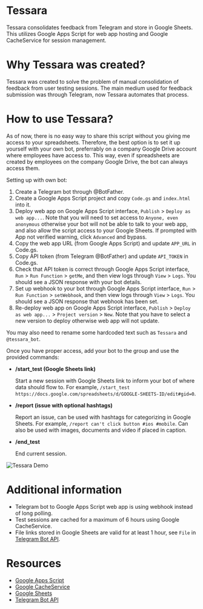 # Tessara
Tessara consolidates feedback from Telegram and store in Google Sheets. This utilizes Google Apps Script for web app hosting and Google CacheService for session management.

# Why Tessara was created?
Tessara was created to solve the problem of manual consolidation of feedback from user testing sessions. The main medium used for feedback submission was through Telegram, now Tessara automates that process.

# How to use Tessara?
As of now, there is no easy way to share this script without you giving me access to your spreadsheets. Therefore, the best option is to set it up yourself with your own bot, preferrably on a company Google Drive account where employees have access to. This way, even if spreadsheets are created by employees on the company Google Drive, the bot can always access them.

Setting up with own bot:
  1. Create a Telegram bot through @BotFather.
  2. Create a Google Apps Script project and copy `Code.gs` and `index.html` into it.
  3. Deploy web app on Google Apps Script interface, `Publish` > `Deploy as web app...`. Note that you will need to set access to `Anyone, even anonymous` otherwise your bot will not be able to talk to your web app, and also allow the script access to your Google Sheets. If prompted with App not verified warning, click `Advanced` and bypass.
  4. Copy the web app URL (from Google Apps Script) and update `APP_URL` in Code.gs.
  5. Copy API token (from Telegram @BotFather) and update `API_TOKEN` in Code.gs.
  6. Check that API token is correct through Google Apps Script interface, `Run` > `Run Function` > `getMe`, and then view logs through `View` > `Logs`. You should see a JSON response with your bot details.
  7. Set up webhook to your bot through Google Apps Script interface, `Run` > `Run Function` > `setWebhook`, and then view logs through `View` > `Logs`. You should see a JSON response that webhook has been set.
  8. Re-deploy web app on Google Apps Script interface, `Publish` > `Deploy as web app...` > `Project version` > `New`. Note that you have to select a new version to deploy otherwise web app will not update.
  
  You may also need to rename some hardcoded text such as `Tessara` and `@tessara_bot`.

Once you have proper access, add your bot to the group and use the provided commands:
- **/start_test (Google Sheets link)**

  Start a new session with Google Sheets link to inform your bot of where data should flow to.
  For example, `/start_test https://docs.google.com/spreadsheets/d/GOOGLE-SHEETS-ID/edit#gid=0`.
  
- **/report (issue with optional hashtags)**
  
  Report an issue, can be used with hashtags for categorizing in Google Sheets.
  For example, `/report can't click button #ios #mobile`.
  Can also be used with images, documents and video if placed in caption.
  
- **/end_test**

  End current session.

![Tessara Demo](https://github.com/Milleus/tessara/blob/master/docs/tessara-demo.gif "Tessara Demo")

# Additional information
- Telegram bot to Google Apps Script web app is using webhook instead of long polling.
- Test sessions are cached for a maximum of 6 hours using Google CacheService.
- File links stored in Google Sheets are valid for at least 1 hour, see `File` in [Telegram Bot API](https://core.telegram.org/bots/api).

# Resources
- [Google Apps Script](https://developers.google.com/apps-script/)
- [Google CacheService](https://developers.google.com/apps-script/reference/cache/cache-service)
- [Google Sheets](https://www.google.com/sheets/about/)
- [Telegram Bot API](https://core.telegram.org/bots/api)
